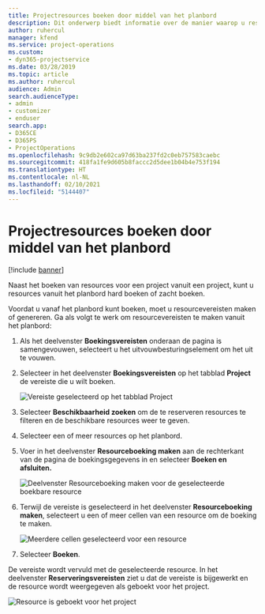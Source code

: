 ```yaml
---
title: Projectresources boeken door middel van het planbord
description: Dit onderwerp biedt informatie over de manier waarop u resources kunt boeken.
author: ruhercul
manager: kfend
ms.service: project-operations
ms.custom:
- dyn365-projectservice
ms.date: 03/28/2019
ms.topic: article
ms.author: ruhercul
audience: Admin
search.audienceType:
- admin
- customizer
- enduser
search.app:
- D365CE
- D365PS
- ProjectOperations
ms.openlocfilehash: 9c9db2e602ca97d63ba237fd2c0eb757583caebc
ms.sourcegitcommit: 418fa1fe9d605b8faccc2d5dee1b04b4e753f194
ms.translationtype: HT
ms.contentlocale: nl-NL
ms.lasthandoff: 02/10/2021
ms.locfileid: "5144407"
---
```

# <a name="use-the-schedule-board-to-book-project-resources"></a>Projectresources boeken door middel van het planbord

[!include [banner](../includes/psa-now-project-operations.md)]

Naast het boeken van resources voor een project vanuit een project, kunt u resources vanuit het planbord hard boeken of zacht boeken.

Voordat u vanaf het planbord kunt boeken, moet u resourcevereisten maken of genereren. Ga als volgt te werk om resourcevereisten te maken vanuit het planbord:

1. Als het deelvenster **Boekingsvereisten** onderaan de pagina is samengevouwen, selecteert u het uitvouwbesturingselement om het uit te vouwen.
2. Selecteer in het deelvenster **Boekingsvereisten** op het tabblad **Project** de vereiste die u wilt boeken.

    ![Vereiste geselecteerd op het tabblad Project](media/Resource-Management-image73.png)

3. Selecteer **Beschikbaarheid zoeken** om de te reserveren resources te filteren en de beschikbare resources weer te geven. 
4. Selecteer een of meer resources op het planbord. 
5. Voer in het deelvenster **Resourceboeking maken** aan de rechterkant van de pagina de boekingsgegevens in en selecteer **Boeken en afsluiten.**

    ![Deelvenster Resourceboeking maken voor de geselecteerde boekbare resource](media/Resource-Management-image74.png)

6. Terwijl de vereiste is geselecteerd in het deelvenster **Resourceboeking maken**, selecteert u een of meer cellen van een resource om de boeking te maken.

    ![Meerdere cellen geselecteerd voor een resource](media/Resource-Management-image75.png)

7. Selecteer **Boeken**.

De vereiste wordt vervuld met de geselecteerde resource. In het deelvenster **Reserveringsvereisten** ziet u dat de vereiste is bijgewerkt en de resource wordt weergegeven als geboekt voor het project.

![Resource is geboekt voor het project](media/Resource-Management-image76.png)
